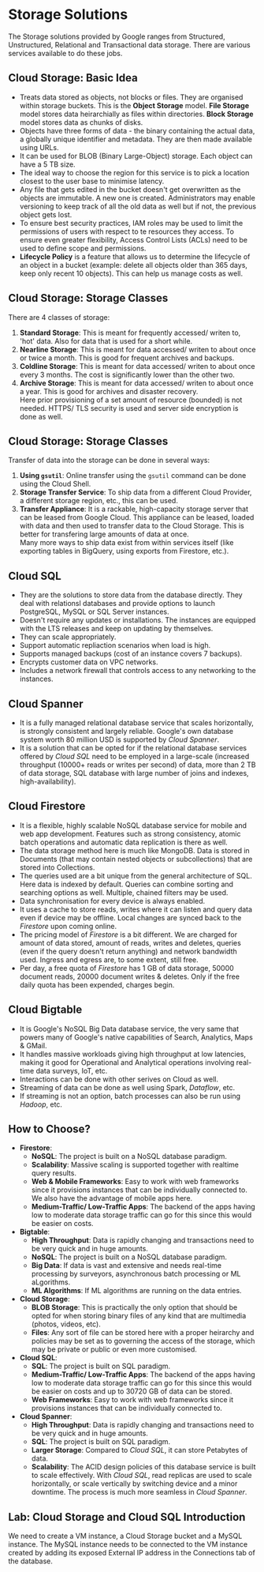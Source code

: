 # Storage Solutions

The Storage solutions provided by Google ranges from Structured, Unstructured, Relational and Transactional data storage. There are various services available to do these jobs.


## Cloud Storage: Basic Idea

- Treats data stored as objects, not blocks or files. They are organised within storage buckets. This is the **Object Storage** model. **File Storage** model stores data heirarchially as files within directories. **Block Storage** model stores data as chunks of disks.
- Objects have three forms of data - the binary containing the actual data, a globally unique identifier and metadata. They are then made available using URLs.
- It can be used for BLOB (Binary Large-Object) storage. Each object can have a 5 TB size.
- The ideal way to choose the region for this service is to pick a location closest to the user base to minimise latency.
- Any file that gets edited in the bucket doesn't get overwritten as the objects are immutable. A new one is created. Administrators may enable versioning to keep track of all the old data as well but if not, the previous object gets lost.
- To ensure best security practices, IAM roles may be used to limit the permissions of users with respect to te resources they access. To ensure even greater flexibility, Access Control Lists (ACLs) need to be used to define scope and permissions.
- **Lifecycle Policy** is a feature that allows us to determine the lifecycle of an object in a bucket (example: delete all objects older than 365 days, keep only recent 10 objects). This can help us manage costs as well.


## Cloud Storage: Storage Classes

There are 4 classes of storage:
1. **Standard Storage**: This is meant for frequently accessed/ writen to, 'hot' data. Also for data that is used for a short while.
2. **Nearline Storage**: This is meant for data accessed/ writen to about once or twice a month. This is good for frequent archives and backups.
3. **Coldline Storage**: This is meant for data accessed/ writen to about once every 3 months. The cost is significantly lower than the other two.
4. **Archive Storage**: This is meant for data accessed/ writen to about once a year. This is good for archives and disaster recovery.<br />
Here prior provisioning of a set amount of resource (bounded) is not needed. HTTPS/ TLS security is used and server side encryption is done as well.


## Cloud Storage: Storage Classes

Transfer of data into the storage can be done in several ways:
1. **Using `gsutil`**: Online transfer using the `gsutil` command can be done using the Cloud Shell.
1. **Storage Transfer Service**: To ship data from a different Cloud Provider, a different storage region, etc., this can be used.
1. **Transfer Appliance**: It is a rackable, high-capacity storage server that can be leased from Google Cloud. This appliance can be leased, loaded with data and then used to transfer data to the Cloud Storage. This is better for transfering large amounts of data at once.<br />
Many more ways to ship data exist from within services itself (like exporting tables in BigQuery, using exports from Firestore, etc.).


## Cloud SQL

- They are the solutions to store data from the database directly. They deal with relationsl databases and provide options to launch PostgreSQL, MySQL or SQL Server instances.
- Doesn't require any updates or installations. The instances are equipped with the LTS releases and keep on updating by themselves.
- They can scale appropriately.
- Support automatic repliaction scenarios when load is high.
- Supports managed backups (cost of an instance covers 7 backups).
- Encrypts customer data on VPC networks.
- Includes a network firewall that controls access to any networking to the instances.


## Cloud Spanner

- It is a fully managed relational database service that scales horizontally, is strongly consistent and largely reliable. Google's own database system worth 80 million USD is supported by *Cloud Spanner*.
- It is a solution that can be opted for if the relational database services offered by *Cloud SQL* need to be employed in a large-scale (increased throughput (10000+ reads or writes per second) of data, more than 2 TB of data storage, SQL database with large number of joins and indexes, high-availability).


## Cloud Firestore

- It is a flexible, highly scalable NoSQL database service for mobile and web app development. Features such as strong consistency, atomic batch operations and automatic data replication is there as well.
- The data storage method here is much like MongoDB. Data is stored in Documents (that may contain nested objects or subcollections) that are stored into Collections. 
- The queries used are a bit unique from the general architecture of SQL. Here data is indexed by default. Queries can combine sorting and searching options as well. Multiple, chained filters may be used.
- Data synchronisation for every device is always enabled.
- It uses a cache to store reads, writes where it can listen and query data even if device may be offline. Local changes are synced back to the *Firestore* upon coming online.
- The pricing model of *Firestore* is a bit different. We are charged for amount of data stored, amount of reads, writes and deletes, queries (even if the query doesn't return anything) and network bandwidth used. Ingress and egress are, to some extent, still free.
- Per day, a free quota of *Firestore* has 1 GB of data storage, 50000 document reads, 20000 document writes & deletes. Only if the free daily quota has been expended, charges begin.


## Cloud Bigtable

- It is Google's NoSQL Big Data database service, the very same that powers many of Google's native capabilities of Search, Analytics, Maps & GMail.
- It handles massive workloads giving high throughput at low latencies, making it good for Operational and Analytical operations involving real-time data surveys, IoT, etc.
- Interactions can be done with other serives on Cloud as well.
- Streaming of data can be done as well using Spark, *Dataflow*, etc.
- If streaming is not an option, batch processes can also be run using *Hadoop*, etc.


## How to Choose?

- **Firestore**:
  - **NoSQL**: The project is built on a NoSQL database paradigm.
  - **Scalability**: Massive scaling is supported together with realtime query results.
  - **Web & Mobile Frameworks**: Easy to work with web frameworks since it provisions instances that can be individually connected to. We also have the advantage of mobile apps here.
  - **Medium-Traffic/ Low-Traffic Apps**: The backend of the apps having low to moderate data storage traffic can go for this since this would be easier on costs.
- **Bigtable**:
  - **High Throughput**: Data is rapidly changing and transactions need to be very quick and in huge amounts.
  - **NoSQL**: The project is built on a NoSQL database paradigm.
  - **Big Data**: If data is vast and extensive and needs real-time processing by surveyors, asynchronous batch processing or ML aLgorithms.
  - **ML Algorithms**: If ML algorithms are running on the data entries.
- **Cloud Storage**:
  - **BLOB Storage**: This is practically the only option that should be opted for when storing binary files of any kind that are multimedia (photos, videos, etc).
  - **Files**: Any sort of file can be stored here with a proper heirarchy and policies may be set as to governing the access of the storage, which may be private or public or even more customised.
- **Cloud SQL**:
  - **SQL**: The project is built on SQL paradigm.
  - **Medium-Traffic/ Low-Traffic Apps**: The backend of the apps having low to moderate data storage traffic can go for this since this would be easier on costs and up to 30720 GB of data can be stored. 
  - **Web Frameworks**: Easy to work with web frameworks since it provisions instances that can be individually connected to.
- **Cloud Spanner**:
  - **High Throughput**: Data is rapidly changing and transactions need to be very quick and in huge amounts.
  - **SQL**: The project is built on SQL paradigm.
  - **Larger Storage**: Compared to *Cloud SQL*, it can store Petabytes of data.
  - **Scalability**: The ACID design policies of this database service is built to scale effectively. With *Cloud SQL*, read replicas are used to scale horizontally, or scale vertically by switching device and a minor downtime. The process is much more seamless in *Cloud Spanner*.


## Lab: Cloud Storage and Cloud SQL Introduction

We need to create a VM instance, a Cloud Storage bucket and a MySQL instance. The MySQL instance needs to be connected to the VM instance created by adding its exposed External IP address in the Connections tab of the database.